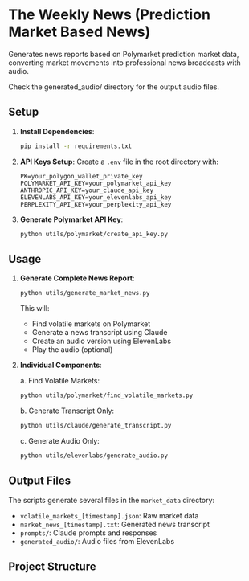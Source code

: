# The Weekly News (Prediction Market Based News)

Generates news reports based on Polymarket prediction market data, converting market movements into professional news broadcasts with audio.

Check the generated_audio/ directory for the output audio files.

## Setup

1. **Install Dependencies**:
   ```bash
   pip install -r requirements.txt
   ```

2. **API Keys Setup**:
   Create a `.env` file in the root directory with:
   ```
   PK=your_polygon_wallet_private_key
   POLYMARKET_API_KEY=your_polymarket_api_key
   ANTHROPIC_API_KEY=your_claude_api_key
   ELEVENLABS_API_KEY=your_elevenlabs_api_key
   PERPLEXITY_API_KEY=your_perplexity_api_key
   ```

3. **Generate Polymarket API Key**:
   ```bash
   python utils/polymarket/create_api_key.py
   ```

## Usage

1. **Generate Complete News Report**:
   ```bash
   python utils/generate_market_news.py
   ```
   This will:
   - Find volatile markets on Polymarket
   - Generate a news transcript using Claude
   - Create an audio version using ElevenLabs
   - Play the audio (optional)

2. **Individual Components**:

   a. Find Volatile Markets:
   ```bash
   python utils/polymarket/find_volatile_markets.py
   ```

   b. Generate Transcript Only:
   ```bash
   python utils/claude/generate_transcript.py
   ```

   c. Generate Audio Only:
   ```bash
   python utils/elevenlabs/generate_audio.py
   ```

## Output Files

The scripts generate several files in the `market_data` directory:
- `volatile_markets_[timestamp].json`: Raw market data
- `market_news_[timestamp].txt`: Generated news transcript
- `prompts/`: Claude prompts and responses
- `generated_audio/`: Audio files from ElevenLabs

## Project Structure
